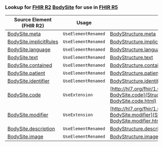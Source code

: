 ### Lookup for [FHIR R2](https://hl7.org/fhir/DSTU2/) [BodySite](https://hl7.org/fhir/DSTU2/BodySite.html) for use in [FHIR R5](https://hl7.org/fhir/R5/)

| Source Element (FHIR R2) | Usage | Target |
| -------------- | ----- | ------ |
| [BodySite.meta](https://hl7.org/fhir/DSTU2/BodySite.html#resource) | `UseElementRenamed` | [BodyStructure.meta](https://hl7.org/fhir/R5/BodyStructure.html#resource) |
| [BodySite.implicitRules](https://hl7.org/fhir/DSTU2/BodySite.html#resource) | `UseElementRenamed` | [BodyStructure.implicitRules](https://hl7.org/fhir/R5/BodyStructure.html#resource) |
| [BodySite.language](https://hl7.org/fhir/DSTU2/BodySite.html#resource) | `UseElementRenamed` | [BodyStructure.language](https://hl7.org/fhir/R5/BodyStructure.html#resource) |
| [BodySite.text](https://hl7.org/fhir/DSTU2/BodySite.html#resource) | `UseElementRenamed` | [BodyStructure.text](https://hl7.org/fhir/R5/BodyStructure.html#resource) |
| [BodySite.contained](https://hl7.org/fhir/DSTU2/BodySite.html#resource) | `UseElementRenamed` | [BodyStructure.contained](https://hl7.org/fhir/R5/BodyStructure.html#resource) |
| [BodySite.patient](https://hl7.org/fhir/DSTU2/BodySite.html#resource) | `UseElementRenamed` | [BodyStructure.patient](https://hl7.org/fhir/R5/BodyStructure.html#resource) |
| [BodySite.identifier](https://hl7.org/fhir/DSTU2/BodySite.html#resource) | `UseElementRenamed` | [BodyStructure.identifier](https://hl7.org/fhir/R5/BodyStructure.html#resource) |
| [BodySite.code](https://hl7.org/fhir/DSTU2/BodySite.html#resource) | `UseExtension` | [http://hl7.org/fhir/1.0/StructureDefinition/extension-BodySite.code](StructureDefinition-ext-R2-BodySite.code.html) |
| [BodySite.modifier](https://hl7.org/fhir/DSTU2/BodySite.html#resource) | `UseExtension` | [http://hl7.org/fhir/1.0/StructureDefinition/extension-BodySite.modifier](StructureDefinition-ext-R2-BodySite.modifier.html) |
| [BodySite.description](https://hl7.org/fhir/DSTU2/BodySite.html#resource) | `UseElementRenamed` | [BodyStructure.description](https://hl7.org/fhir/R5/BodyStructure.html#resource) |
| [BodySite.image](https://hl7.org/fhir/DSTU2/BodySite.html#resource) | `UseElementRenamed` | [BodyStructure.image](https://hl7.org/fhir/R5/BodyStructure.html#resource) |
